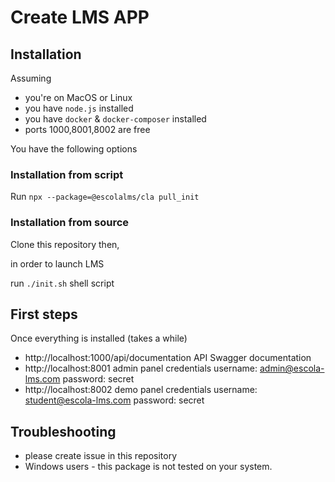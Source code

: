 # Create LMS APP

## Installation

Assuming

- you're on MacOS or Linux
- you have `node.js` installed
- you have `docker` & `docker-composer` installed
- ports 1000,8001,8002 are free

You have the following options

### Installation from script

Run `npx --package=@escolalms/cla pull_init`

### Installation from source

Clone this repository then,

in order to launch LMS

run `./init.sh` shell script

## First steps

Once everything is installed (takes a while)

- http://localhost:1000/api/documentation API Swagger documentation
- http://localhost:8001 admin panel credentials username: admin@escola-lms.com password: secret
- http://localhost:8002 demo panel credentials username: student@escola-lms.com password: secret

## Troubleshooting

- please create issue in this repository
- Windows users - this package is not tested on your system.
